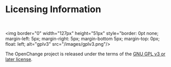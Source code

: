 # Licensing Information #

<br/>

<img border="0" width="127px" height="51px" style="border: 0pt none;
margin-left: 5px; margin-right: 5px; margin-bottom 5px; margin-top:
0px; float: left; alt="gplv3" src="/images/gplv3.png"/>

The OpenChange project is released under the terms of the [GNU GPL
v3 or later license](http://www.gnu.org/licenses/gpl-3.0-standalone.html).

